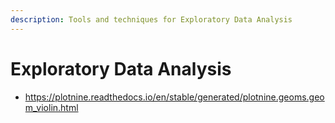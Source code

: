 ```yaml
---
description: Tools and techniques for Exploratory Data Analysis
---
```


# Exploratory Data Analysis

- https://plotnine.readthedocs.io/en/stable/generated/plotnine.geoms.geom_violin.html
